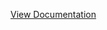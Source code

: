 [View Documentation](https://668c349f00244a5e9c42e76c8cdfe840.app.posit.cloud/file_show?path=%2Fcloud%2Fproject%2FBellabeat%2FBella-beat.html) 

